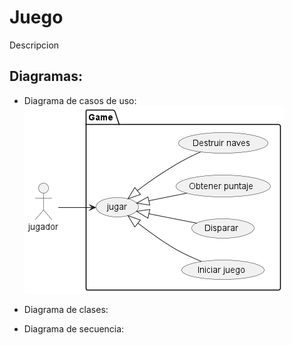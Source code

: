# Juego
Descripcion

## Diagramas:

- Diagrama de casos de uso:
![Casos de uso](out/Diagramas/Casos_Uso/Casos_Uso.png)
- Diagrama de clases:

- Diagrama de secuencia:
